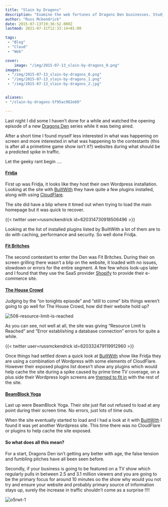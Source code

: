```yaml
---
title: "Slain by Dragons"
description: "Examine the web fortunes of Dragons Den businesses. Study site performance under heavy traffic & learn resilience tips."
author: "Russ Mckendrick"
date: 2015-07-13T19:36:52.000Z
lastmod: 2021-07-31T12:33:14+01:00

tags:
 - "Blog"
 - "Cloud"
 - "Web"

cover:
    image: "/img/2015-07-13_slain-by-dragons_0.png" 
images:
 - "/img/2015-07-13_slain-by-dragons_0.png"
 - "/img/2015-07-13_slain-by-dragons_1.png"
 - "/img/2015-07-13_slain-by-dragons_2.jpg"


aliases:
- "/slain-by-dragons-5f95ac982e69"

---
```


Last night I did some I haven’t done for a while and watched the opening episode of a new [Dragons Den](http://www.bbc.co.uk/iplayer/episode/b062r0nm/dragons-den-series-13-episode-1) series while it was being aired.

After a short time I found myself less interested in what was happening on screen and more interested in what was happening to the contestants (this is after all a primetime game show isn’t it?) websites during what should be a predicted spike in traffic.

Let the geeky rant begin ….

#### [Fridja](http://fridja.com)

First up was Fridja, it looks like they host their own Wordpress installation. Looking at the site with [BuiltWith](http://builtwith.com/fridja.com) they have quite a few plugins installed, along with using [CloudFlare](https://www.cloudflare.com/).

The site did have a blip where it timed out when trying to load the main homepage but it was quick to recover.

{{< twitter user=russmckendrick id=620314730918506496 >}}

Looking at the list of installed plugins listed by BuiltWith a lot of them are to do with caching, performance and security. So well done Fridja.

#### [Fit Britches](http://www.fitbritches.com)

The second contestant to enter the Den was Fit Britches. During their on screen grilling there wasn’t a blip on the website, it loaded with no issues, slowdown or errors for the entire segment. A few few whois look-ups later and I found that they use the SaaS provider [Shopify](http://www.shopify.co.uk/) to provide their e-commerce site.

#### [The House Crowd](https://www.thehousecrowd.com/)

Judging by the “on tonights episode” and “still to come” bits things weren’t going to go well for The House Crowd, how did their website hold up?

![508-resource-limit-is-reached](/img/2015-07-13_slain-by-dragons_1.png)

As you can see, not well at all, the site was giving “Resource Limit Is Reached” and “Error establishing a database connection” errors for quite a while.

{{< twitter user=russmckendrick id=620332479119912960 >}}

Once things had settled down a quick look at [BuiltWith](http://builtwith.com/?https%3a%2f%2fwww.thehousecrowd.com) show like Fridja they are using a combination of Wordpress with some elements of CloudFlare. However their exposed plugins list doesn’t show any plugins which would help cache the site during a spike caused by prime time TV coverage, on a plus side their Wordpress login screens are [themed to fit in](https://wordpress.org/plugins/theme-my-login/) with the rest of the site.

#### [BeamBlock Yoga](http://beamblockyoga.com/)

Last up were BeamBlock Yoga. Their site just flat out refused to load at any point during their screen time. No errors, just lots of time outs.

When the site eventually started to load and I had a look at it with [BuiltWith](http://builtwith.com/beamblockyoga.com) I found it was yet another Wordpress site. This time there was no CloudFlare or plugins to help cache the site exposed.

#### So what does all this mean?

For a start, Dragons Den isn’t getting any better with age, the false tension and fumbling pitches have all been seen before.

Secondly, if your business is going to be featured on a TV show which regularly pulls in between 2.5 and 3.1 million viewers and you are going to be the primary focus for around 10 minutes oo the show why would you not try and ensure your website and probably primary source of information stays up, surely the increase in traffic shouldn’t come as a surprise !!!!

![o5rwt-1](/img/2015-07-13_slain-by-dragons_2.jpg)
